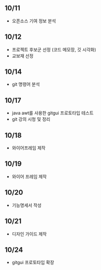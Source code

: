 ## 10/11
- 오픈소스 기여 정보 분석

## 10/12
- 프로젝트 후보군 선정 (코드 메모장, 깃 시각화)
- 교보재 선정

## 10/14 
- git 명령어 분석

## 10/17
- java awt를 사용한 gitgui 프로토타입 테스트
- git 강의 시청 및 정리

## 10/18
- 와이어프레임 제작

## 10/19
- 와이어 프레임 제작

## 10/20
- 기능명세서 작성

## 10/21
- 디자인 가이드 제작

## 10/24
- gitgui 프로토타입 확장
